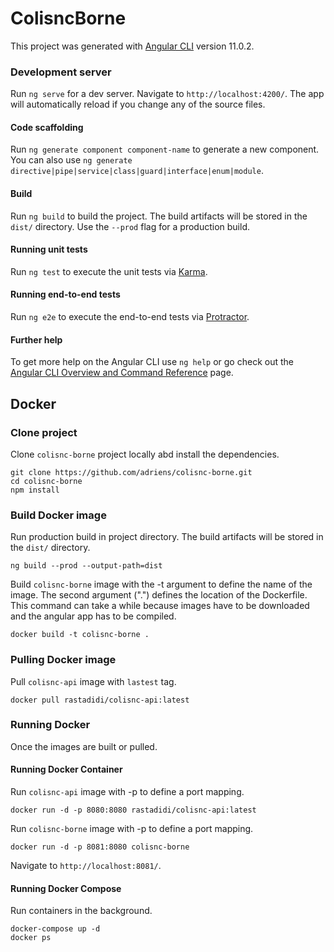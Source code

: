 # ColisncBorne
This project was generated with [Angular CLI](https://github.com/angular/angular-cli) version 11.0.2.

### Development server
Run `ng serve` for a dev server. Navigate to `http://localhost:4200/`. The app will automatically reload if you change any of the source files.

#### Code scaffolding
Run `ng generate component component-name` to generate a new component. You can also use `ng generate directive|pipe|service|class|guard|interface|enum|module`.

#### Build
Run `ng build` to build the project. The build artifacts will be stored in the `dist/` directory. Use the `--prod` flag for a production build.

#### Running unit tests
Run `ng test` to execute the unit tests via [Karma](https://karma-runner.github.io).

#### Running end-to-end tests
Run `ng e2e` to execute the end-to-end tests via [Protractor](http://www.protractortest.org/).

#### Further help
To get more help on the Angular CLI use `ng help` or go check out the [Angular CLI Overview and Command Reference](https://angular.io/cli) page.

## Docker

### Clone project
Clone `colisnc-borne` project locally abd install the dependencies.
```
git clone https://github.com/adriens/colisnc-borne.git
cd colisnc-borne
npm install
```

### Build Docker image
Run production build in project directory. The build artifacts will be stored in the `dist/` directory.
```
ng build --prod --output-path=dist
``` 

Build `colisnc-borne` image with the -t argument to define the name of the image. 
The second argument (".") defines the location of the Dockerfile. 
This command can take a while because images have to be downloaded and the angular app has to be compiled.
```
docker build -t colisnc-borne .
```

### Pulling Docker image
Pull `colisnc-api` image with `lastest` tag.
```
docker pull rastadidi/colisnc-api:latest
``` 

### Running Docker
Once the images are built or pulled.

#### Running Docker Container
Run `colisnc-api` image with -p to define a port mapping.
```
docker run -d -p 8080:8080 rastadidi/colisnc-api:latest
```

Run `colisnc-borne` image with -p to define a port mapping.
```
docker run -d -p 8081:8080 colisnc-borne
```

Navigate to `http://localhost:8081/`.

#### Running Docker Compose
Run containers in the background.
```
docker-compose up -d
docker ps
```